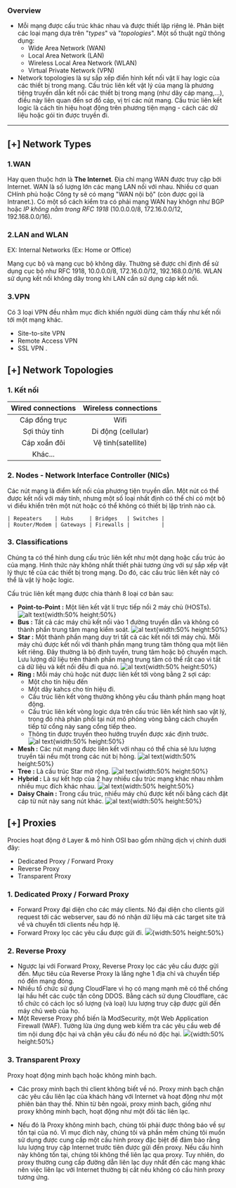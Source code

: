 ### Overview
* Mỗi mạng được cấu trúc khác nhau và được thiết lập riêng lẻ. Phân biệt các loại mạng dựa trên "_types_"  và "_topologies_". Một số thuật ngữ thông dụng:
    - Wide Area Network (WAN)
    - Local Area Network (LAN)
    - Wireless Local Area Network (WLAN)
    - Virtual Private Network (VPN)
* Network topologies là sự sắp xếp điển hình kết nối vật lí hay logic của các thiết bị trong mạng. Cấu trúc liên kết vật lý của mạng là phương tiệng truyền dẫn kết nối các thiết bị trong mạng (như dây cáp mạng,...), điều này liên quan đến sơ đồ cáp, vị trí các nút mang. Cấu trúc liên kết logic là cách tín hiệu hoạt động trên phương tiện mạng - cách các dữ liệu hoặc gói tin được truyền đi.
---
## [+] Network Types
### 1.WAN
Hay quen thuộc hơn là **The Internet**. Địa chỉ mạng WAN được truy cập bởi Internet. WAN là số lượng lớn các mạng LAN nối với nhau. Nhiều cơ quan CHính phủ hoặc Công ty sẽ có mạng "WAN nội bộ" (còn được gọi là Intranet.). Có một số cách kiểm tra có phải mạng WAN hay khôgn như BGP hoặc _IP không nằm trong RFC 1918_ (10.0.0.0/8, 172.16.0.0/12, 192.168.0.0/16).


### 2.LAN and WLAN
EX: Internal Networks (Ex: Home or Office)

Mạng cục bộ và mạng cục bộ không dây. Thường sẽ được chỉ định để sử dụng cục bộ như RFC 1918, 10.0.0.0/8, 172.16.0.0/12, 192.168.0.0/16. WLAN sử dụng kết nối không dây trong khi LAN cần sử dụng cáp kết nối.

### 3.VPN
Có 3 loại VPN đều nhằm mục đích khiến người dùng cảm thấy như kết nối tới một mạng khác.
- Site-to-site VPN
- Remote Access VPN
- SSL VPN
.
## [+] Network Topologies
### 1. Kết nối
| Wired connections | Wireless connections |
|:-----------------:|:--------------------:|
| Cáp đồng trục     | Wifi                 |
| Sợi thủy tinh     | Di động (cellular)   |
| Cáp xoắn đôi      | Vệ tinh(satellite)   |
| Khác...           |                      |

### 2. Nodes -  Network Interface Controller (NICs)
Các nút mạng là điểm kết nối của phương tiện truyền dẫn. Một nút có thể được kết nối với máy tính, nhưng một số loại nhất định có thể chỉ có một bộ vi điều khiển trên một nút hoặc có thể không có thiết bị lập trình nào cả.
```
| Repeaters    | Hubs     | Bridges   | Switches |
| Router/Modem | Gateways | Firewalls |          |
```
### 3. Classifications
Chúng ta có thể hình dung cấu trúc liên kết như một dạng hoặc cấu trúc ảo của mạng. Hình thức này không nhất thiết phải tương ứng với sự sắp xếp vật lý thực tế của các thiết bị trong mạng. Do đó, các cấu trúc liên kết này có thể là vật lý hoặc logic. 

Cấu trúc liên kết mạng được chia thành 8 loại cơ bản sau:
- **Point-to-Point :** Một liên kết vật lí trực tiếp nối 2 máy chủ (HOSTs). 
![alt text](./data/pointtopoint.png){width:50% height:50%}
- **Bus :** Tất cả các máy chủ kết nối vào 1 đường truyền dẫn và không có thành phần trung tâm mạng kiểm soát.
![al text](./data/bus.png){width:50% height:50%}
- **Star :** Một thành phần mạng duy trì tất cả các kết nối tới máy chủ. Mỗi máy chủ được kết nối với thành phần mạng trung tâm thông qua một liên kết riêng. Đây thường là bộ định tuyến, trung tâm hoặc bộ chuyển mạch. Lưu lượng dữ liệu trên thành phần mạng trung tâm có thể rất cao vì tất cả dữ liệu và kết nối đều đi qua nó.
![al text](./data/star.png){width:50% height:50%}
- **Ring :** Mỗi máy chủ hoặc nút được liên kết tới vòng bằng 2 sợi cáp:
    - Một cho tín hiệu đến
    - Một dây kahcs cho tín hiệu đi.
    - Cấu trúc liên kết vòng thường không yêu cầu thành phần mạng hoạt động.
    - Cấu trúc liên kết vòng logic dựa trên cấu trúc liên kết hình sao vật lý, trong đó nhà phân phối tại nút mô phỏng vòng bằng cách chuyển tiếp từ cổng này sang cổng tiếp theo.
    - Thông tin được truyền theo hướng truyền được xác định trước.
![al text](./data/ring.png){width:50% height:50%}
- **Mesh :** Các nút mạng được liên kết với nhau có thể chia sẻ lưu lượng truyền tải nếu một trong các nút bị hỏng.
![al text](./data/mesh.png){width:50% height:50%}
- **Tree :** Là cấu trúc Star mở rộng. 
![al text](./data/tree.png){width:50% height:50%}
- **Hybrid :** Là sự kết hợp của 2 hay nhiều cấu trúc mạng khác nhau nhằm nhiều mục đích khác nhau.
![al text](./data/hybrid.png){width:50% height:50%}
- **Daisy Chain :** Trong cấu trúc, nhiều máy chủ được kết nối bằng cách đặt cáp từ nút này sang nút khác. 
![al text](./data/daisychain.png){width:50% height:50%}

## [+] Proxies
Procies hoạt động ở Layer & mô hình OSI bao gồm những dịch vị chính dưới đây:
- Dedicated Proxy / Forward Proxy
- Reverse Proxy
- Transparent Proxy
### 1. Dedicated Proxy / Forward Proxy
- Forward Proxy đại diện cho các máy clients. Nó đại diện cho clients gửi request tới các webserver, sau đó nó nhận dữ liệu mà các target site trả về và chuyển tới clients nếu hợp lệ.
- Forward Proxy lọc các yêu cầu được gửi đi.
![](./data/forwarproxy.png){width:50% height:50%}

### 2. Reverse Proxy
- Ngược lại với Forward Proxy, Reverse Proxy lọc các yêu cầu được gửi đến. Mục tiêu của Reverse Proxy là lắng nghe 1 địa chỉ và chuyển tiếp nó đến mạng đóng.
- Nhiều tổ chức sử dụng CloudFlare vì họ có mạng mạnh mẽ có thể chống lại hầu hết các cuộc tấn công DDOS. Bằng cách sử dụng Cloudflare, các tổ chức có cách lọc số lượng (và loại) lưu lượng truy cập được gửi đến máy chủ web của họ.
- Một Reverse Proxy phổ biến là ModSecurity, một Web Application Firewall (WAF). Tường lửa ứng dụng web kiểm tra các yêu cầu web để tìm nội dung độc hại và chặn yêu cầu đó nếu nó độc hại.
![](./data/reverseproxy.png){width:50% height:50%}

### 3. Transparent Proxy
Proxy hoạt động minh bạch hoặc không minh bạch.
- Các proxy minh bạch thì client không biết về nó. Proxy minh bạch chặn các yêu cầu liên lạc của khách hàng với Internet và hoạt động như một phiên bản thay thế. Nhìn từ bên ngoài, proxy minh bạch, giống như proxy không minh bạch, hoạt động như một đối tác liên lạc.

- Nếu đó là Proxy không minh bạch, chúng tôi phải được thông báo về sự tồn tại của nó. Vì mục đích này, chúng tôi và phần mềm chúng tôi muốn sử dụng được cung cấp một cấu hình proxy đặc biệt để đảm bảo rằng lưu lượng truy cập Internet trước tiên được gửi đến proxy. Nếu cấu hình này không tồn tại, chúng tôi không thể liên lạc qua proxy.
Tuy nhiên, do proxy thường cung cấp đường dẫn liên lạc duy nhất đến các mạng khác nên việc liên lạc với Internet thường bị cắt nếu không có cấu hình proxy tương ứng.



